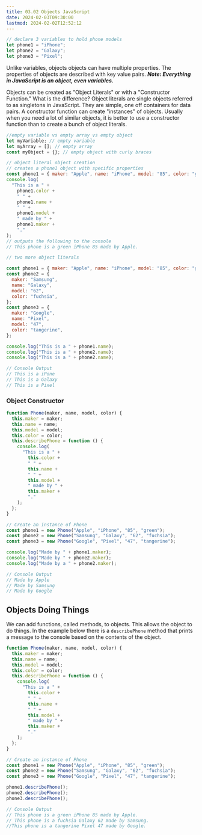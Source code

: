 ```yaml
---
title: 03.02 Objects JavaScript
date: 2024-02-03T09:30:00
lastmod: 2024-02-02T12:52:12
---
```


```javascript
// declare 3 variables to hold phone models
let phone1 = "iPhone";
let phone2 = "Galaxy";
let phone3 = "Pixel";
```

Unlike variables, objects objects can have multiple properties. The properties of objects are described with key value pairs. **_Note: Everything in JavaScript is an object, even variables._**

Objects can be created as "Object Literals" or with a "Constructor Function." What is the difference? Object literals are single objects referred to as singletons in JavaScript. They are simple, one off containers for data pairs. A constructor function can create "instances" of objects. Usually when you need a lot of similar objects, it is better to use a constructor function than to create a bunch of object literals.

```javascript
//empty variable vs empty array vs empty object
let myVariable; // empty variable
let myArray = []; // empty array
const myObject = {}; // empty object with curly braces
```

```js
// object literal object creation
// creates a phone1 object with specific properties
const phone1 = { maker: "Apple", name: "iPhone", model: "85", color: "green" };
console.log(
  "This is a " +
    phone1.color +
    " " +
    phone1.name +
    " " +
    phone1.model +
    " made by " +
    phone1.maker +
    "."
);
// outputs the following to the console
// This phone is a green iPhone 85 made by Apple.
```

```js
// two more object literals

const phone1 = { maker: "Apple", name: "iPhone", model: "85", color: "green" };
const phone2 = {
  maker: "Samsung",
  name: "Galaxy",
  model: "62",
  color: "fuchsia",
};
const phone3 = {
  maker: "Google",
  name: "Pixel",
  model: "47",
  color: "tangerine",
};

console.log("This is a " + phone1.name);
console.log("This is a " + phone2.name);
console.log("This is a " + phone2.name);

// Console Output
// This is a iPone
// This is a Galaxy
// This is a Pixel
```

### Object Constructor

```js
function Phone(maker, name, model, color) {
  this.maker = maker;
  this.name = name;
  this.model = model;
  this.color = color;
  this.describePhone = function () {
    console.log(
      "This is a " +
        this.color +
        " " +
        this.name +
        " " +
        this.model +
        " made by " +
        this.maker +
        "."
    );
  };
}

// Create an instance of Phone
const phone1 = new Phone("Apple", "iPhone", "85", "green");
const phone2 = new Phone("Samsung", "Galaxy", "62", "fuchsia");
const phone3 = new Phone("Google", "Pixel", "47", "tangerine");

console.log("Made by " + phone1.maker);
console.log("Made by " + phone2.maker);
console.log("Made by a " + phone2.maker);

// Console Output
// Made by Apple
// Made by Samsung
// Made by Google
```

## Objects Doing Things

We can add functions, called methods, to objects. This allows the object to do things. In the example below there is a `describePhone` method that prints a message to the console based on the contents of the object.

```js
function Phone(maker, name, model, color) {
  this.maker = maker;
  this.name = name;
  this.model = model;
  this.color = color;
  this.describePhone = function () {
    console.log(
      "This is a " +
        this.color +
        " " +
        this.name +
        " " +
        this.model +
        " made by " +
        this.maker +
        "."
    );
  };
}

// Create an instance of Phone
const phone1 = new Phone("Apple", "iPhone", "85", "green");
const phone2 = new Phone("Samsung", "Galaxy", "62", "fuchsia");
const phone3 = new Phone("Google", "Pixel", "47", "tangerine");

phone1.describePhone();
phone2.describePhone();
phone3.describePhone();

// Console Output
// This phone is a green iPhone 85 made by Apple.
// This phone is a fuchsia Galaxy 62 made by Samsung.
//This phone is a tangerine Pixel 47 made by Google.
```
